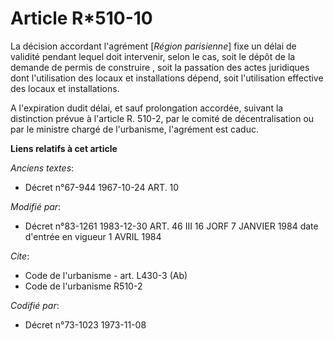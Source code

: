 # Article R*510-10

La décision accordant l'agrément [*Région parisienne*] fixe un délai de validité pendant lequel doit intervenir, selon le
cas, soit le dépôt de la demande de permis de construire , soit la passation des actes juridiques dont l'utilisation des
locaux et installations dépend, soit l'utilisation effective des locaux et installations. 

A l'expiration dudit délai, et sauf prolongation accordée, suivant la distinction prévue à l'article R. 510-2, par le comité
de décentralisation ou par le ministre chargé de l'urbanisme, l'agrément est caduc.

**Liens relatifs à cet article**

_Anciens textes_:

  - Décret n°67-944 1967-10-24 ART. 10

_Modifié par_:

  - Décret n°83-1261 1983-12-30 ART. 46 III 16 JORF 7 JANVIER 1984 date d'entrée en vigueur 1 AVRIL 1984

_Cite_:

  - Code de l'urbanisme - art. L430-3 (Ab)
  - Code de l'urbanisme R510-2

_Codifié par_:

  - Décret n°73-1023 1973-11-08
